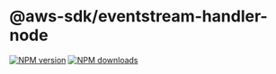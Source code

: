 # @aws-sdk/eventstream-handler-node

[![NPM version](https://img.shields.io/npm/v/@aws-sdk/@aws-sdk/eventstream-handler-node/alpha.svg)](https://www.npmjs.com/package/@aws-sdk/@aws-sdk/eventstream-handler-node)
[![NPM downloads](https://img.shields.io/npm/dm/@aws-sdk/@aws-sdk/eventstream-handler-node.svg)](https://www.npmjs.com/package/@aws-sdk/@aws-sdk/eventstream-handler-node)

